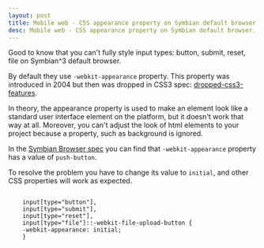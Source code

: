 ```yaml
---
layout: post
title: Mobile web - CSS appearance property on Symbian default browser
desc: Mobile web - CSS appearance property on Symbian default browser.
---
```


Good to know that you can't fully style input types: button, submit, reset, file on Symbian^3 default browser.

By default they use <code>-webkit-appearance</code> property. This property was introduced in 2004 but then was dropped in CSS3 spec: <a href="http://wiki.csswg.org/spec/css4-ui#dropped-css3-features" target="_blank">dropped-css3-features</a>.

In theory, the appearance property is used to make an element look like a standard user interface element on the platform, but it doesn't work that way at all.
Moreover, you can't adjust the look of html elements to your project because a property, such as background is ignored.

In the <a href="http://www.developer.nokia.com/Resources/Library/Web/nokia-browsers/symbian-browsers/default-css-style-sheet.html" target="_blank">Symbian Browser spec</a> you can find that <code>-webkit-appearance</code> property has a value of <code>push-button</code>.

To resolve the problem you have to change its value to <code>initial</code>, and other CSS properties will work as expected.

<pre>
<code>
    input[type="button"],
    input[type="submit"],
    input[type="reset"],
    input[type="file"]::-webkit-file-upload-button {
    -webkit-appearance: initial;
    }
</code>
</pre>

